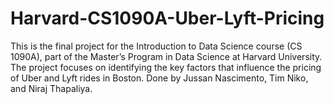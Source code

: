 # Harvard-CS1090A-Uber-Lyft-Pricing
This is the final project for the Introduction to Data Science course (CS 1090A), part of the Master’s Program in Data Science at Harvard University. The project focuses on identifying the key factors that influence the pricing of Uber and Lyft rides in Boston.  Done by Jussan Nascimento, Tim Niko, and Niraj Thapaliya.

